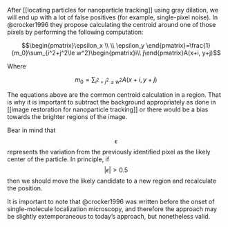 After [[locating particles for nanoparticle tracking]] using gray dilation, we will end up with a lot of false positives (for example, single-pixel noise). In @crocker1996 they propose calculating the centroid around one of those pixels by performing the following computation:

$$\begin{pmatrix}\epsilon_x \\ \\ \epsilon_y \end{pmatrix}=\frac{1}{m_0}\sum_{i^2+j^2\le w^2}\begin{pmatrix}i\\ j\end{pmatrix}A(x+i, y+j)$$

Where

$$m_0 = \sum_{i^2+j^2\le w^2} A(x+i, y+j)$$

The equations above are the common centroid calculation in a region. That is why it is important to subtract the background appropriately as done in [[image restoration for nanoparticle tracking]] or there would be a bias towards the brighter regions of the image. 

Bear in mind that $$\epsilon$$ represents the variation from the previously identified pixel as the likely center of the particle. In principle, if $$|\epsilon|>0.5$$ then we should move the likely candidate to a new region and recalculate the position. 

It is important to note that @crocker1996 was written before the onset of single-molecule localization microscopy, and therefore the approach may be slightly extemporaneous to today’s approach, but nonetheless valid. 